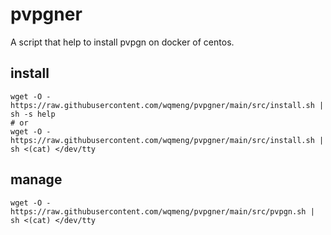 # pvpgner
A script that help to install pvpgn on docker of centos.
## install
```
wget -O - https://raw.githubusercontent.com/wqmeng/pvpgner/main/src/install.sh | sh -s help
# or
wget -O - https://raw.githubusercontent.com/wqmeng/pvpgner/main/src/install.sh | sh <(cat) </dev/tty
```
## manage
```
wget -O - https://raw.githubusercontent.com/wqmeng/pvpgner/main/src/pvpgn.sh | sh <(cat) </dev/tty
```
